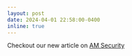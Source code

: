 ```yaml
---
layout: post
date: 2024-04-01 22:58:00-0400
inline: true
---
```


Checkout our new article on [AM Security](/blog/2024/mitm-am/)
